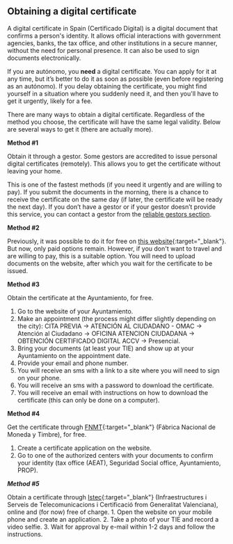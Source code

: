 ## Obtaining a digital certificate

A digital certificate in Spain (Certificado Digital) is a digital document that confirms a person's identity. It
allows official interactions with government agencies, banks, the tax office, and other institutions in a secure
manner, without the need for personal presence. It can also be used to sign documents electronically.

If you are autónomo, you **need** a digital certificate. You can apply for it at any time, but it’s better to do it
as soon as possible (even before registering as an autónomo). If you delay obtaining the certificate, you might find
yourself in a situation where you suddenly need it, and then you'll have to get it urgently, likely for a fee.

There are many ways to obtain a digital certificate. Regardless of the method you choose, the certificate will have
the same legal validity. Below are several ways to get it (there are actually more).

**Method #1**

Obtain it through a gestor. Some gestors are accredited to issue personal digital certificates (remotely). This
allows you to get the certificate without leaving your home.

This is one of the fastest methods (if you need it urgently and are willing to pay). If you submit the documents in
the morning, there is a chance to receive the certificate on the same day (if later, the certificate will be ready the
next day). If you don’t have a gestor or if your gestor doesn’t provide this service, you can contact a gestor from
the [reliable gestors section](#reliable-gestors).

**Method #2**

Previously, it was possible to do it for free on [this website](https://certificadoelectronico.es/){:target="_blank"}.
But now, only paid options remain. However, if you don't want to travel and are willing to pay, this is a suitable
option. You will need to upload documents on the website, after which you wait for the certificate to be issued.

**Method #3**

Obtain the certificate at the Ayuntamiento, for free.

1. Go to the website of your Ayuntamiento.
2. Make an appointment (the process might differ slightly depending on the city): CITA PREVIA -> ATENCIÓN AL CIUDADANO -
   OMAC -> Atención al Ciudadano -> OFICINA ATENCION CIUDADANA -> OBTENCIÓN CERTIFICADO DIGITAL ACCV -> Presencial.
3. Bring your documents (at least your TIE) and show up at your Ayuntamiento on the appointment date.
4. Provide your email and phone number.
5. You will receive an sms with a link to a site where you will need to sign on your phone.
6. You will receive an sms with a password to download the certificate.
7. You will receive an email with instructions on how to download the certificate (this can only be done on a computer).

**Method #4**

Get the certificate through [FNMT](https://www.fnmt.es){:target="_blank"} (Fábrica Nacional de Moneda y Timbre), for
free.

1. Create a certificate application on the website.
2. Go to one of the authorized centers with your documents to confirm your identity (tax office (AEAT), Seguridad Social
   office, Ayuntamiento, PROP).

***Method #5***

Obtain a certificate through [Istec](https://www.accv.es/){:target="_blank"} (Infraestructures i Serveis de Telecomunicacions i Certificació from Generalitat Valenciana), online and (for now) free of charge.
	1.	Open the website on your mobile phone and create an application.
	2.	Take a photo of your TIE and record a video selfie.
	3.	Wait for approval by e-mail within 1-2 days and follow the instructions.